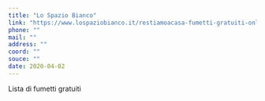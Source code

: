 ```yaml
---
title: "Lo Spazio Bianco"
link: "https://www.lospaziobianco.it/restiamoacasa-fumetti-gratuiti-online/"
phone: ""
mail: ""
address: ""
coord: ""
souce: ""
date: 2020-04-02
---
```


Lista di fumetti gratuiti
